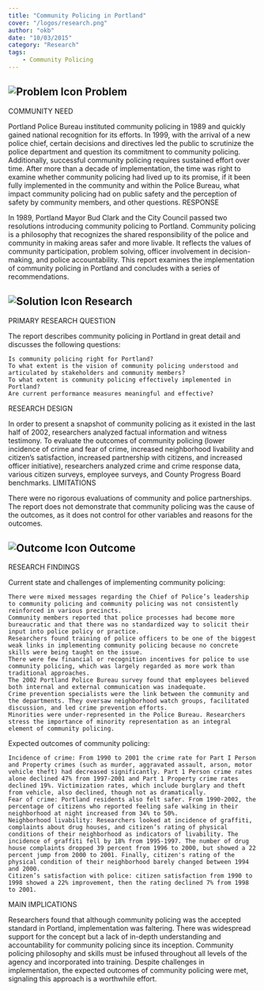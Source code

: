 ```yaml
---
title: "Community Policing in Portland"
cover: "/logos/research.png"
author: "okb"
date: "10/03/2015"
category: "Research"
tags:
    - Community Policing  
---
```



## ![Problem Icon](https://github.com/google/material-design-icons/raw/master/alert/1x_web/ic_error_outline_black_48dp.png "Problem") Problem
COMMUNITY NEED

Portland Police Bureau instituted community policing in 1989 and quickly gained national recognition for its efforts. In 1999, with the arrival of a new police chief, certain decisions and directives led the public to scrutinize the police department and question its commitment to community policing. Additionally, successful community policing requires sustained effort over time. After more than a decade of implementation, the time was right to examine whether community policing had lived up to its promise, if it been fully implemented in the community and within the Police Bureau, what impact community policing had on public safety and the perception of safety by community members, and other questions.
RESPONSE

In 1989, Portland Mayor Bud Clark and the City Council passed two resolutions introducing community policing to Portland. Community policing is a philosophy that recognizes the shared responsibility of the police and community in making areas safer and more livable. It reflects the values of community participation, problem solving, officer involvement in decision-making, and police accountability. This report examines the implementation of community policing in Portland and concludes with a series of recommendations.
## ![Solution Icon](https://github.com/google/material-design-icons/raw/master/action/1x_web/ic_lightbulb_outline_black_48dp.png "Solution") Research
PRIMARY RESEARCH QUESTION

The report describes community policing in Portland in great detail and discusses the following questions:

    Is community policing right for Portland?
    To what extent is the vision of community policing understood and articulated by stakeholders and community members?
    To what extent is community policing effectively implemented in Portland?
    Are current performance measures meaningful and effective?

RESEARCH DESIGN

In order to present a snapshot of community policing as it existed in the last half of 2002, researchers analyzed factual information and witness testimony. To evaluate the outcomes of community policing (lower incidence of crime and fear of crime, increased neighborhood livability and citizen’s satisfaction, increased partnership with citizens, and increased officer initiative), researchers analyzed crime and crime response data, various citizen surveys, employee surveys, and County Progress Board benchmarks.
LIMITATIONS

There were no rigorous evaluations of community and police partnerships. The report does not demonstrate that community policing was the cause of the outcomes, as it does not control for other variables and reasons for the outcomes.
## ![Outcome Icon](https://github.com/google/material-design-icons/raw/master/action/1x_web/ic_view_list_black_48dp.png "Outcome") Outcome
RESEARCH FINDINGS

Current state and challenges of implementing community policing:

    There were mixed messages regarding the Chief of Police’s leadership to community policing and community policing was not consistently reinforced in various precincts.
    Community members reported that police processes had become more bureaucratic and that there was no standardized way to solicit their input into police policy or practice.
    Researchers found training of police officers to be one of the biggest weak links in implementing community policing because no concrete skills were being taught on the issue.
    There were few financial or recognition incentives for police to use community policing, which was largely regarded as more work than traditional approaches.
    The 2002 Portland Police Bureau survey found that employees believed both internal and external communication was inadequate.
    Crime prevention specialists were the link between the community and the departments. They oversaw neighborhood watch groups, facilitated discussion, and led crime prevention efforts.
    Minorities were under-represented in the Police Bureau. Researchers stress the importance of minority representation as an integral element of community policing.

Expected outcomes of community policing:

    Incidence of crime: From 1990 to 2001 the crime rate for Part I Person and Property crimes (such as murder, aggravated assault, arson, motor vehicle theft) had decreased significantly. Part 1 Person crime rates alone declined 47% from 1997-2001 and Part 1 Property crime rates declined 19%. Victimization rates, which include burglary and theft from vehicle, also declined, though not as dramatically.
    Fear of crime: Portland residents also felt safer. From 1990-2002, the percentage of citizens who reported feeling safe walking in their neighborhood at night increased from 34% to 50%.
    Neighborhood livability: Researchers looked at incidence of graffiti, complaints about drug houses, and citizen’s rating of physical conditions of their neighborhood as indicators of livability. The incidence of graffiti fell by 18% from 1995-1997. The number of drug house complaints dropped 39 percent from 1996 to 2000, but showed a 22 percent jump from 2000 to 2001. Finally, citizen's rating of the physical condition of their neighborhood barely changed between 1994 and 2000.
    Citizen’s satisfaction with police: citizen satisfaction from 1990 to 1998 showed a 22% improvement, then the rating declined 7% from 1998 to 2001.

MAIN IMPLICATIONS

Researchers found that although community policing was the accepted standard in Portland, implementation was faltering. There was widespread support for the concept but a lack of in-depth understanding and accountability for community policing since its inception. Community policing philosophy and skills must be infused throughout all levels of the agency and incorporated into training. Despite challenges in implementation, the expected outcomes of community policing were met, signaling this approach is a worthwhile effort. 